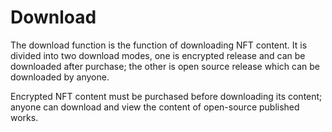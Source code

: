 # Download

The download function is the function of downloading NFT content. It is divided into two download modes, one is encrypted release and can be downloaded after purchase; the other is open source release which can be downloaded by anyone.



Encrypted NFT content must be purchased before downloading its content; anyone can download and view the content of open-source published works.
